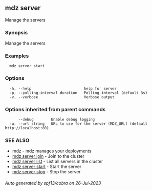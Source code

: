 ## mdz server

Manage the servers

### Synopsis

Manage the servers

### Examples

```
  mdz server start
```

### Options

```
  -h, --help                        help for server
  -p, --polling-interval duration   Polling interval (default 3s)
  -v, --verbose                     Verbose output
```

### Options inherited from parent commands

```
      --debug        Enable debug logging
  -u, --url string   URL to use for the server (MDZ_URL) (default http://localhost:80)
```

### SEE ALSO

* [mdz](mdz.md)	 - mdz manages your deployments
* [mdz server join](mdz_server_join.md)	 - Join to the cluster
* [mdz server list](mdz_server_list.md)	 - List all servers in the cluster
* [mdz server start](mdz_server_start.md)	 - Start the server
* [mdz server stop](mdz_server_stop.md)	 - Stop the server

###### Auto generated by spf13/cobra on 26-Jul-2023
